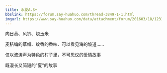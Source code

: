 ```yaml
---
title: 水夏A.S+
bbslink: https://forum.say-huahuo.com/thread-3849-1-1.html
imgurl: https://www.say-huahuo.com/data/attachment/forum/201603/18/123117gnxc8xnn97annqv6.jpg
---
```


向日葵、风铃、烧玉米

麦秸编的草帽、蚊香的香味、可以看见海的坡道……

仅以波涛声为特色的村子里，不可思议的爱情故事

既漫长又简短的&quot;夏&quot;的故事<!--more-->
